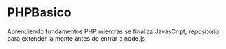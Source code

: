 # PHPBasico
Aprendiendo fundamentos PHP mientras se finaliza JavasCript, repositorio para extender la mente antes de entrar a node.js
